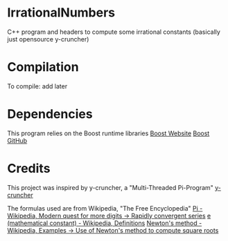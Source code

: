 # IrrationalNumbers
C++ program and headers to compute some irrational constants (basically just opensource y-cruncher)

# Compilation
To compile:
  add later

# Dependencies
This program relies on the Boost runtime libraries
[Boost Website](https://www.boost.org/)
[Boost GitHub](https://github.com/boostorg/boost)

# Credits
This project was inspired by y-cruncher, a "Multi-Threaded Pi-Program"
[y-cruncher](https://www.numberworld.org/y-cruncher/)

The formulas used are from Wikipedia, "The Free Encyclopedia"
[Pi - Wikipedia, Modern quest for more digits -> Rapidly convergent series](https://en.wikipedia.org/wiki/Pi#Rapidly_convergent_series)
[e (mathematical constant) - Wikipedia, Definitions](https://en.wikipedia.org/wiki/E_(mathematical_constant)#Definitions)
[Newton's method - Wikipedia, Examples -> Use of Newton's method to compute square roots](https://en.wikipedia.org/wiki/Newton%27s_method#Use_of_Newton's_method_to_compute_square_roots)
